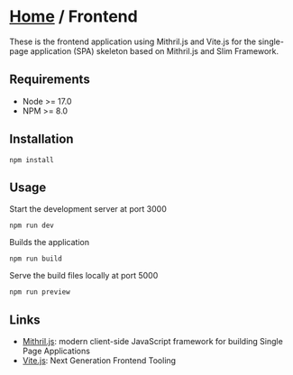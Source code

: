 # [Home](../README.md) / Frontend

These is the frontend application using Mithril.js and Vite.js for the single-page application (SPA) skeleton based on Mithril.js and Slim Framework.


## Requirements

- Node >= 17.0
- NPM >= 8.0


## Installation

    npm install


## Usage

Start the development server at port 3000

    npm run dev

Builds the application

    npm run build

Serve the build files locally at port 5000

    npm run preview


## Links

- [Mithril.js](https://mithril.js.org/): modern client-side JavaScript framework for building Single Page Applications
- [Vite.js](https://vitejs.dev): Next Generation Frontend Tooling
